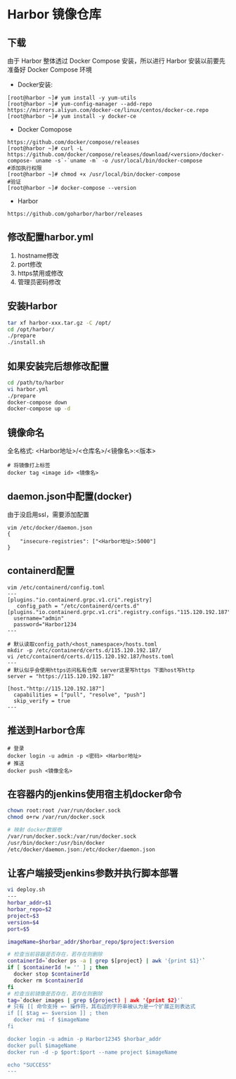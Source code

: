 # Harbor 镜像仓库
## 下载
由于 Harbor 整体透过 Docker Compose 安装，所以进行 Harbor 安装以前要先准备好 Docker Compose 环境
- Docker安装:
```
[root@harbor ~]# yum install -y yum-utils
[root@harbor ~]# yum-config-manager --add-repo https://mirrors.aliyun.com/docker-ce/linux/centos/docker-ce.repo
[root@harbor ~]# yum install -y docker-ce
```
- Docker Comopose
```
https://github.com/docker/compose/releases
[root@harbor ~]# curl -L https://github.com/docker/compose/releases/download/<version>/docker-compose-`uname -s`-`uname -m` -o /usr/local/bin/docker-compose
#添加执行权限
[root@harbor ~]# chmod +x /usr/local/bin/docker-compose
#验证
[root@harbor ~]# docker-compose --version
```
- Harbor
```
https://github.com/goharbor/harbor/releases
```

## 修改配置harbor.yml
1. hostname修改
2. port修改
3. https禁用或修改
4. 管理员密码修改

## 安装Harbor
```bash
tar xf harbor-xxx.tar.gz -C /opt/
cd /opt/harbor/
./prepare
./install.sh
```

## 如果安装完后想修改配置
```bash
cd /path/to/harbor
vi harbor.yml
./prepare
docker-compose down
docker-compose up -d
```

## 镜像命名
全名格式: <Harbor地址>/<仓库名>/<镜像名>:<版本>
```
# 将镜像打上标签
docker tag <image id> <镜像名>
```

## daemon.json中配置(docker)
由于没启用ssl，需要添加配置
```
vim /etc/docker/daemon.json
{
    "insecure-registries": ["<Harbor地址>:5000"]
}
```

## containerd配置
```
vim /etc/containerd/config.toml
---
[plugins."io.containerd.grpc.v1.cri".registry]
   config_path = "/etc/containerd/certs.d"
[plugins."io.containerd.grpc.v1.cri".registry.configs."115.120.192.187".auth]
  username="admin"
  password="Harbor1234
---

# 默认读取config_path/<host_namespace>/hosts.toml
mkdir -p /etc/containerd/certs.d/115.120.192.187/
vi /etc/containerd/certs.d/115.120.192.187/hosts.toml
---
# 默认似乎会使用https访问私有仓库 server这里写https 下面host写http
server = "https://115.120.192.187"

[host."http://115.120.192.187"]
  capabilities = ["pull", "resolve", "push"]
  skip_verify = true
---
```

## 推送到Harbor仓库
```
# 登录
docker login -u admin -p <密码> <Harbor地址>
# 推送
docker push <镜像全名>
```

## 在容器内的jenkins使用宿主机docker命令
```bash
chown root:root /var/run/docker.sock
chmod o+rw /var/run/docker.sock

# 映射 docker数据卷
/var/run/docker.sock:/var/run/docker.sock
/usr/bin/docker:/usr/bin/docker
/etc/docker/daemon.json:/etc/docker/daemon.json
```

## 让客户端接受jenkins参数并执行脚本部署
```bash
vi deploy.sh
---
horbar_addr=$1
horbar_repo=$2
project=$3
version=$4
port=$5

imageName=$horbar_addr/$horbar_repo/$project:$version

# 检查当前容器是否存在，若存在则删除
containerId=`docker ps -a | grep $[project} | awk '{print $1}'`
if [ $containerId != '' ] ; then
  docker stop $containerId
  docker rm $containerId
fi
# 检查当前镜像是否存在，若存在则删除
tag=`docker images | grep ${project) | awk '{print $2}'`
# 只有 [[ 命令支持 =~ 操作符，其右边的字符串被认为是一个扩展正则表达式
if [[ $tag =~ $version ]] ; then
  docker rmi -f $imageName
fi

docker login -u admin -p Harbor12345 $horbar_addr
docker pull $imageName
docker run -d -p $port:$port --name project $imageName

echo "SUCCESS"
---
```